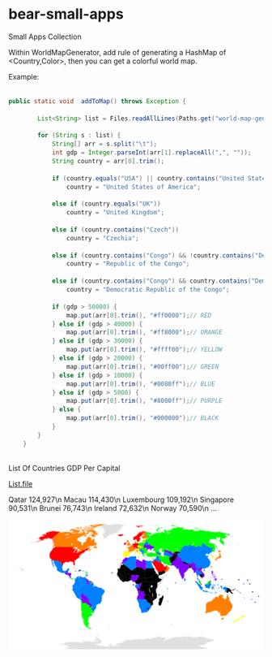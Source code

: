 # bear-small-apps
Small Apps Collection


Within WorldMapGenerator, add rule of generating a HashMap of <Country,Color>, then you can get a colorful world map.

Example:

```java

public static void  addToMap() throws Exception {

		List<String> list = Files.readAllLines(Paths.get("world-map-generator/List.file"));

		for (String s : list) {
			String[] arr = s.split("\t");
			int gdp = Integer.parseInt(arr[1].replaceAll(",", ""));
			String country = arr[0].trim();

			if (country.equals("USA") || country.contains("United States"))
				country = "United States of America";

			else if (country.equals("UK"))
				country = "United Kingdom";

			else if (country.contains("Czech"))
				country = "Czechia";

			else if (country.contains("Congo") && !country.contains("Dem"))
				country = "Republic of the Congo";

			else if (country.contains("Congo") && country.contains("Dem"))
				country = "Democratic Republic of the Congo";

			if (gdp > 50000) {
				map.put(arr[0].trim(), "#ff0000");// RED
			} else if (gdp > 40000) {
				map.put(arr[0].trim(), "#ff8000");// ORANGE
			} else if (gdp > 30000) {
				map.put(arr[0].trim(), "#ffff00");// YELLOW
			} else if (gdp > 20000) {
				map.put(arr[0].trim(), "#00ff00");// GREEN
			} else if (gdp > 10000) {
				map.put(arr[0].trim(), "#0080ff");// BLUE
			} else if (gdp > 5000) {
				map.put(arr[0].trim(), "#8000ff");// PURPLE
			} else {
				map.put(arr[0].trim(), "#000000");// BLACK
			}
		}
	}
  
 ```

List Of Countries GDP Per Capital

[List.file](world-map-generator/List.file)

Qatar	124,927\n
Macau	114,430\n
Luxembourg	109,192\n
Singapore	90,531\n
Brunei	76,743\n
Ireland	72,632\n
Norway	70,590\n
...

![alt text](world-map-generator/WorldMap.svg)

